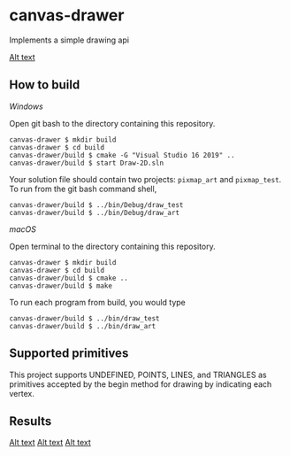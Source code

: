# canvas-drawer

Implements a simple drawing api

[Alt text](./images/triangle.png?raw=true)

## How to build

*Windows*

Open git bash to the directory containing this repository.

```
canvas-drawer $ mkdir build
canvas-drawer $ cd build
canvas-drawer/build $ cmake -G "Visual Studio 16 2019" ..
canvas-drawer/build $ start Draw-2D.sln
```

Your solution file should contain two projects: `pixmap_art` and `pixmap_test`.
To run from the git bash command shell, 

```
canvas-drawer/build $ ../bin/Debug/draw_test
canvas-drawer/build $ ../bin/Debug/draw_art
```

*macOS*

Open terminal to the directory containing this repository.

```
canvas-drawer $ mkdir build
canvas-drawer $ cd build
canvas-drawer/build $ cmake ..
canvas-drawer/build $ make
```

To run each program from build, you would type

```
canvas-drawer/build $ ../bin/draw_test
canvas-drawer/build $ ../bin/draw_art
```

## Supported primitives

This project supports UNDEFINED, POINTS, LINES, and TRIANGLES as primitives accepted by the begin method for drawing by indicating each vertex.

## Results
[Alt text](./images/honey3.png?raw=true)
[Alt text](./images/save.png?raw=true)
[Alt text](./images/stars1.png?raw=true)
